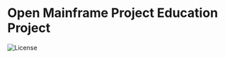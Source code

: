 # Open Mainframe Project Education Project

![License](https://img.shields.io/github/license/openmainframeproject/omp-education)
